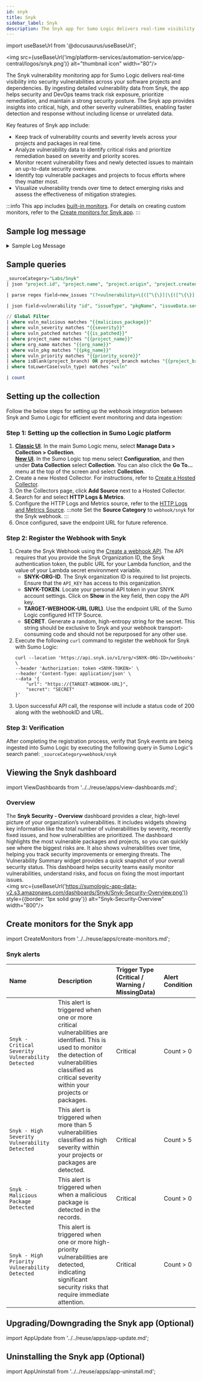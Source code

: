 ```yaml
---
id: snyk
title: Snyk
sidebar_label: Snyk
description: The Snyk app for Sumo Logic delivers real-time visibility into security vulnerabilities across your software projects and dependencies.
---
```


import useBaseUrl from '@docusaurus/useBaseUrl';

<img src={useBaseUrl('img/platform-services/automation-service/app-central/logos/snyk.png')} alt="thumbnail icon" width="80"/>

The Snyk vulnerability monitoring app for Sumo Logic delivers real-time visibility into security vulnerabilities across your software projects and dependencies. By ingesting detailed vulnerability data from Snyk, the app helps security and DevOps teams track risk exposure, prioritize remediation, and maintain a strong security posture. The Snyk app provides insights into critical, high, and other severity vulnerabilities, enabling faster detection and response without including license or unrelated data.

Key features of Snyk app include:

- Keep track of vulnerability counts and severity levels across your projects and packages in real time.
- Analyze vulnerability data to identify critical risks and prioritize remediation based on severity and priority scores.
- Monitor recent vulnerability fixes and newly detected issues to maintain an up-to-date security overview.
- Identify top vulnerable packages and projects to focus efforts where they matter most.
- Visualize vulnerability trends over time to detect emerging risks and assess the effectiveness of mitigation strategies.

:::info
This app includes [built-in monitors](#snyk-alerts). For details on creating custom monitors, refer to the [Create monitors for Snyk app](#create-monitors-for-the-snyk-app).
:::

## Sample log message

<details>
<summary>Sample Log Message</summary>
```json
{
    "project": {
        "id": "6f84372e-0808-43b4-ba1f-c343asd4",
        "name": "devops:docker/hcvault/Dockerfile",
        "created": "2024-11-20T09:35:51.878Z",
        "origin": "github",
        "type": "",
        "readOnly": false,
        "testFrequency": "daily",
        "totalDependencies": 92,
        "issueCountsBySeverity": {
            "low": 0,
            "high": 0,
            "medium": 3,
            "critical": 1
        },
        "imageTag": "latest",
        "imagePlatform": "",
        "imageBaseImage": "ubuntu:latest",
        "lastTestedDate": "2024-11-20T09:35:51.878Z",
        "browseUrl": "https://test_data.com/org/project/6f84372e-0808-43b4-ba1f-c4c7fec0e680",
        "importingUser": null,
        "isMonitored": true,
        "owner": null,
        "tags": [],
        "attributes": {
            "criticality": [],
            "lifecycle": [],
            "environment": []
        },
        "branch": "master"
    },
    "org": {
        "id": "245bda36-e8fd-455c-9f3f-56fedcf81dd4",
        "name": "testdata",
        "slug": "testdata",
        "url": "https://test_data.com/org",
        "group": null,
        "created": "2024-11-20T09:35:51.878Z"
    },
    "group": {
        "id": "2dbf20ff-20d9-4efd-bf45-4e788561707b",
        "name": "test",
        "url": "https://test_data.com/group",
        "created": "2024-11-20T09:35:51.878Z"
    },
    "newIssues": [
        {
            "id": "SNYK-UBUNTU2404-12345",
            "issueType": "vuln",
            "pkgName": "systemd/libsystemd0",
            "pkgVersions": [
                "255.4-1ubuntu8.6",
                "255.4-1ubuntu8.6"
            ],
            "issueData": {
                "id": "SNYK-UBUNTU2404-12345",
                "title": "Race Condition",
                "severity": "critical",
                "url": "https://test_data.com/vuln/SNYK-UBUNTU2404-12345",
                "description": "## NVD Description\n_Note:_ _Versions mentioned in the description apply only to the upstream `systemd` package and not the `systemd` package as distributed by `Ubuntu`._\n_See `How to fix?` for `Ubuntu:24.04` relevant fixed versions and status._\n\",
                "identifiers": {
                    "CVE": [
                        "CVE-2025-4598"
                    ],
                    "CWE": [
                        "CWE-364"
                    ],
                    "ALTERNATIVE": []
                },
                "credit": [
                    ""
                ],
                "exploitMaturity": "no-known-exploit",
                "semver": {
                    "vulnerable": [
                        "*"
                    ]
                },
                "publicationTime": "2024-11-20T09:35:51.878Z",
                "disclosureTime": "2024-11-20T09:35:51.878Z",
                "CVSSv3": "CVSS:3.1/AV:L/AC:H/PR:L/UI:N/S:U/C:H/I:N/A:N",
                "cvssScore": 8.2,
                "cvssDetails": [
                     {
                        "assigner": "Red Hat",
                        "severity": "info",
                        "cvssV3Vector": "CVSS:3.1/AV:L/AC:H/PR:L/UI:N/S:U/C:H/I:N/A:N",
                        "cvssV3BaseScore": 4.7,
                        "modificationTime": "2024-11-20T09:35:51.878Z"
                    }
                ],
                "severities": [
                    {
                        "assigner": "NVD",
                        "cvssVersion": "3.1",
                        "severity": "medium",
                        "vector": "CVSS:3.1/AV:L/AC:H/PR:L/UI:N/S:U/C:H/I:N/A:N",
                        "baseScore": 4.7,
                        "modificationTime": "2024-11-20T09:35:51.878Z"
                    }              
  ],
                "exploitDetails": {
                    "sources": [],
                    "maturityLevels": [
                        {
                            "level": "Not Defined",
                            "format": "CVSSv3"
                        }
                    ]
                },
                "language": "linux",
                "patches": [],
                "nearestFixedInVersion": "",
                "isMaliciousPackage": false
            },
            "isPatched": false,
            "isIgnored": false,
            "fixInfo": {
                "isUpgradable": false,
                "isPinnable": false,
                "isPatchable": false,
                "isFixable": false,
                "isPartiallyFixable": false,
                "nearestFixedInVersion": "",
                "fixedIn": []
            },
            "priorityScore": 50,
            "priority": {
                "score": 149,
                "factors": [
                    {
                        "name": "Package Popularity Score",
                        "description": "Package Popularity Score: 0"
                    }
                ]
            }
        }
    ],
    "removedIssues": [
        {
            "id": "SNYK-UBUNTU2-54782",
            "issueType": "vuln",
            "pkgName": "systemd/libsystemd0",
            "pkgVersions": [
                "255.4-1ubuntu8.6",
            ],
            "issueData": {
                "id": "SNYK-UBUNTU2-54782",
                "title": "Race Condition",
                "severity": "medium",
                "url": "https://test_data.com/vuln/SNYK-UBUNTU2-54782",
                "description": "## NVD Description\n_Note:_ _Versions mentioned in the description apply only to the upstream `systemd` package and not the `systemd` package as distributed by `Ubuntu`._\n_See `How to fix?` for `Ubuntu:24.04` relevant fixed versions and status._\n\nA vulnerability was found in systemd-coredump. This flaw allows an attacker to force a SUID process to crash and replace it with a non-SUID binary to access the original&amp;#39;s privileged process coredump, allowing the attacker to read sensitive data, such as /etc/shadow content, loaded by the original process.\n",
                "identifiers": {
                    "CVE": [
                        "CVE-2025-4598"
                    ],
                    "CWE": [
                        "CWE-364"
                    ],
                    "ALTERNATIVE": []
                },
                "credit": [
                    ""
                ],
                "exploitMaturity": "no-known-exploit",
                "semver": {
                    "vulnerable": [
                        "*"
                    ]
                },
                "publicationTime": "2024-11-20T09:35:51.878Z",
                "disclosureTime": "2024-11-20T09:35:51.878Z",
                "CVSSv3": "CVSS:3.1/AV:L/AC:H/PR:L/UI:N/S:U/C:H/I:N/A:N",
                "cvssScore": 9.2,
                "cvssDetails": [
                    {
                        "assigner": "Red Hat",
                        "severity": "info",
                        "cvssV3Vector": "CVSS:3.1/AV:L/AC:H/PR:L/UI:N/S:U/C:H/I:N/A:N",
                        "cvssV3BaseScore": 4.7,
                        "modificationTime": "2024-11-20T09:35:51.878Z"
                    }
                ],
                "severities": [
                    {
                        "assigner": "NVD",
                        "cvssVersion": "3.1",
                        "severity": "medium",
                        "vector": "CVSS:3.1/AV:L/AC:H/PR:L/UI:N/S:U/C:H/I:N/A:N",
                        "baseScore": 4.7,
                        "modificationTime": "2024-11-20T09:35:51.878Z"
                    }
                ],
                "exploitDetails": {
                    "sources": [],
                    "maturityLevels": [
                        {
                            "level": "Not Defined",
                            "format": "CVSSv3"
                        },
                        {
                            "level": "Not Defined",
                            "format": "CVSSv4"
                        }
                    ]
                },
                "language": "linux",
                "patches": [],
                "nearestFixedInVersion": "",
                "isMaliciousPackage": false
            },
            "isPatched": true,
            "isIgnored": false,
            "fixInfo": {
                "isUpgradable": false,
                "isPinnable": false,
                "isPatchable": false,
                "isFixable": false,
                "isPartiallyFixable": false,
                "nearestFixedInVersion": "",
                "fixedIn": []
            },
            "priorityScore": 800,
            "priority": {
                "score": 149,
                "factors": [
                    {
                        "name": "Transitive dependency",
                        "description": "Transitive dependency: No"
                    }
                ]
            }
        }
    ]
}
```
</details>

## Sample queries

```sql title="Total Vulnerabilities"
_sourceCategory="Labs/Snyk"
| json "project.id", "project.name", "project.origin", "project.created", "project.type", "project.branch", "project.totalDependencies", "project.testFrequency", "project.browseUrl", "org.id", "org.name", "org.url", "org.created", "newIssues", "removedIssues" as project_id, project_name, project_origin, project_created, project_type, project_branch, project_dependencies, project_frequency, project_url, org_id, org_name, org_url, org_created, new_issues, removed_issues nodrop 

| parse regex field=new_issues "(?<vulnerability>\{([^\{\}]|\{([^\{\}]|\{([^\{\}]|\{([^\{\}]|\{([^\{\}]|\{([^\{\}]|\{[^\{\}]*\})*\})*\})*\})*\})*\})*\})" multi

| json field=vulnerability "id", "issueType", "pkgName", "issueData.severity","issueData.title", "issueData.description", "issueData.url", "issueData.publicationTime", "issueData.disclosureTime", "issueData.cvssScore", "issueData.language", "issueData.isMaliciousPackage", "isPatched", "priorityScore" as vuln_id, vuln_type, vuln_pkg, vuln_severity, vuln_title, vuln_description, vuln_url, vuln_publicationtime, vuln_disclosuretime, vuln_cvss, vuln_language, vuln_malicious, vuln_patched, vuln_priority nodrop 

// Global Filter 
| where vuln_malicious matches "{{malicious_package}}"
| where vuln_severity matches "{{severity}}"
| where vuln_patched matches "{{is_patched}}"
| where project_name matches "{{project_name}}"
| where org_name matches "{{org_name}}"
| where vuln_pkg matches "{{pkg_name}}"
| where vuln_priority matches "{{priority_score}}"
| where isBlank(project_branch) OR project_branch matches "{{project_branch}}"
| where toLowerCase(vuln_type) matches "vuln"

| count
```

## Setting up the collection

Follow the below steps for setting up the webhook integration between Snyk and Sumo Logic for efficient event monitoring and data ingestion:

### Step 1: Setting up the collection in Sumo Logic platform

1. [**Classic UI**](/docs/get-started/sumo-logic-ui-classic). In the main Sumo Logic menu, select **Manage Data > Collection > Collection**. <br/>[**New UI**](/docs/get-started/sumo-logic-ui). In the Sumo Logic top menu select **Configuration**, and then under **Data Collection** select **Collection**. You can also click the **Go To...** menu at the top of the screen and select **Collection**.
1. Create a new Hosted Collector. For instructions, refer to [Create a Hosted Collector](/docs/send-data/hosted-collectors/configure-hosted-collector).
1. On the Collectors page, click **Add Source** next to a Hosted Collector.
1. Search for and select **HTTP Logs & Metrics**.
1. Configure the HTTP Logs and Metrics source, refer to the [HTTP Logs and Metrics Source](/docs/send-data/hosted-collectors/http-source/logs-metrics/#configure-an-httplogs-and-metrics-source).
    :::note
    Set the **Source Category** to `webhook/snyk` for the Snyk webhook.
    :::
1. Once configured, save the endpoint URL for future reference.

### Step 2: Register the Webhook with Snyk

1. Create the Snyk Webhook using the [Create a webhook API](https://docs.snyk.io/snyk-api/reference/webhooks-v1#org-orgid-webhooks). The API requires that you provide the Snyk Organization ID, the Snyk authentication token, the public URL for your Lambda function, and the value of your Lambda secret environment variable.
    - **SNYK-ORG-ID**. The Snyk organization ID is required to list projects. Ensure that the `API_KEY` has access to this organization.
    - **SNYK-TOKEN**. Locate your personal API token in your SNYK account settings. Click on **Show** in the key field, then copy the API key.
    - **TARGET-WEBHOOK-URL (URL)**. Use the endpoint URL of the Sumo Logic configured HTTP Source.
    - **SECRET**. Generate a random, high-entropy string for the secret. This string should be exclusive to Snyk and your webhook transport-consuming code and should not be repurposed for any other use.
1. Execute the following `curl` command to register the webhook for Snyk with Sumo Logic:
    ```
    curl --location 'https://api.snyk.io/v1/org/<SNYK-ORG-ID>/webhooks' \
    --header 'Authorization: token <SNYK-TOKEN>' \
    --header 'Content-Type: application/json' \
    --data '{
        "url": "https://{TARGET-WEBHOOK-URL}",
        "secret": "SECRET"
    }'
    ```
1. Upon successful API call, the response will include a status code of 200 along with the webhookID and URL.

### Step 3: Verification

After completing the registration process, verify that Snyk events are being ingested into Sumo Logic by executing the following query in Sumo Logic's search panel:
    ```
    _sourceCategory=webhook/snyk
    ```

## Viewing the Snyk dashboard

import ViewDashboards from '../../reuse/apps/view-dashboards.md';

<ViewDashboards/>

### Overview

The **Snyk Security - Overview** dashboard provides a clear, high-level picture of your organization’s vulnerabilities. It includes widgets showing key information like the total number of vulnerabilities by severity, recently fixed issues, and how vulnerabilities are prioritized. The dashboard highlights the most vulnerable packages and projects, so you can quickly see where the biggest risks are. It also shows vulnerabilities over time, helping you track security improvements or emerging threats. The Vulnerability Summary widget provides a quick snapshot of your overall security status. This dashboard helps security teams easily monitor vulnerabilities, understand risks, and focus on fixing the most important issues.<br/><img src={useBaseUrl('https://sumologic-app-data-v2.s3.amazonaws.com/dashboards/Snyk/Snyk-Security-Overview.png')} style={{border: '1px solid gray'}} alt="Snyk-Security-Overview" width="800"/>

## Create monitors for the Snyk app

import CreateMonitors from '../../reuse/apps/create-monitors.md';

<CreateMonitors/>

### Snyk alerts

| Name | Description | Trigger Type (Critical / Warning / MissingData) | Alert Condition | 
|:--|:--|:--|:--|
| `Snyk - Critical Severity Vulnerability Detected` | This alert is triggered when one or more critical vulnerabilities are identified. This is used to monitor the detection of vulnerabilities classified as critical severity within your projects or packages. | Critical | Count > 0 |
| `Snyk - High Severity Vulnerability Detected` | This alert is triggered when more than 5 vulnerabilities classified as high severity within your projects or packages are detected. | Critical | Count > 5 |
| `Snyk - Malicious Package Detected` | This alert is triggered when when a malicious package is detected in the records. | Critical | Count > 0 |
| `Snyk - High Priority Vulnerability Detected` | This alert is triggered when one or more high-priority vulnerabilities are detected, indicating significant security risks that require immediate attention. | Critical | Count > 0 |

## Upgrading/Downgrading the Snyk app (Optional)

import AppUpdate from '../../reuse/apps/app-update.md';

<AppUpdate/>

## Uninstalling the Snyk app (Optional)

import AppUninstall from '../../reuse/apps/app-uninstall.md';

<AppUninstall/>






